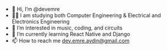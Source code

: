- 👋 Hi, I’m @devemre
- 👨‍🎓 I am studying both Computer Engineering & Electrical and Electronics Engineering
- 👀 I’m interested in music, coding, and circuits
- 🌱 I’m currently learning React Native and Django
- 📫 How to reach me dev.emre.aydin@gmail.com

<!---
devemre/devemre is a ✨ special ✨ repository because its `README.md` (this file) appears on your GitHub profile.
You can click the Preview link to take a look at your changes.
--->
